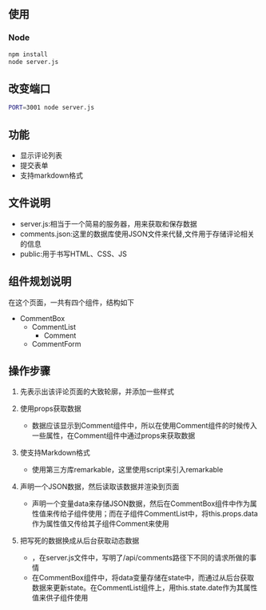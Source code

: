 ## 使用
    

### Node

```sh
npm install
node server.js
```


## 改变端口

```sh
PORT=3001 node server.js
```

## 功能

* 显示评论列表
* 提交表单
* 支持markdown格式

## 文件说明

* server.js:相当于一个简易的服务器，用来获取和保存数据
* comments.json:这里的数据库使用JSON文件来代替,文件用于存储评论相关的信息
* public:用于书写HTML、CSS、JS

## 组件规划说明

在这个页面，一共有四个组件，结构如下
- CommentBox
  - CommentList
    - Comment
  - CommentForm

## 操作步骤

1. 先表示出该评论页面的大致轮廓，并添加一些样式

2. 使用props获取数据
  
   - 数据应该显示到Comment组件中，所以在使用Comment组件的时候传入一些属性，在Comment组件中通过props来获取数据

3. 使支持Markdown格式

   - 使用第三方库remarkable，这里使用script来引入remarkable

4. 声明一个JSON数据，然后读取该数据并渲染到页面
   - 声明一个变量data来存储JSON数据，然后在CommentBox组件中作为属性值来传给子组件使用；而在子组件CommentList中，将this.props.data作为属性值又传给其子组件Comment来使用

5. 把写死的数据换成从后台获取动态数据

   - <CommentBox url="/api/comments" /> ，在server.js文件中，写明了/api/comments路径下不同的请求所做的事情
   - 在CommentBox组件中，将data变量存储在state中，而通过从后台获取数据来更新state。在CommentList组件上，用this.state.date作为其属性值来供子组件使用